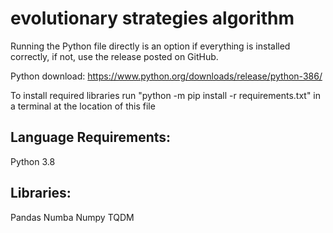# evolutionary strategies algorithm

Running the Python file directly is an option if everything is installed correctly, if not, use the release posted on GitHub.

Python download: https://www.python.org/downloads/release/python-386/

To install required libraries run "python -m pip install -r requirements.txt" in a terminal at the location of this file

## Language Requirements:

Python 3.8

## Libraries:

Pandas
Numba
Numpy
TQDM
